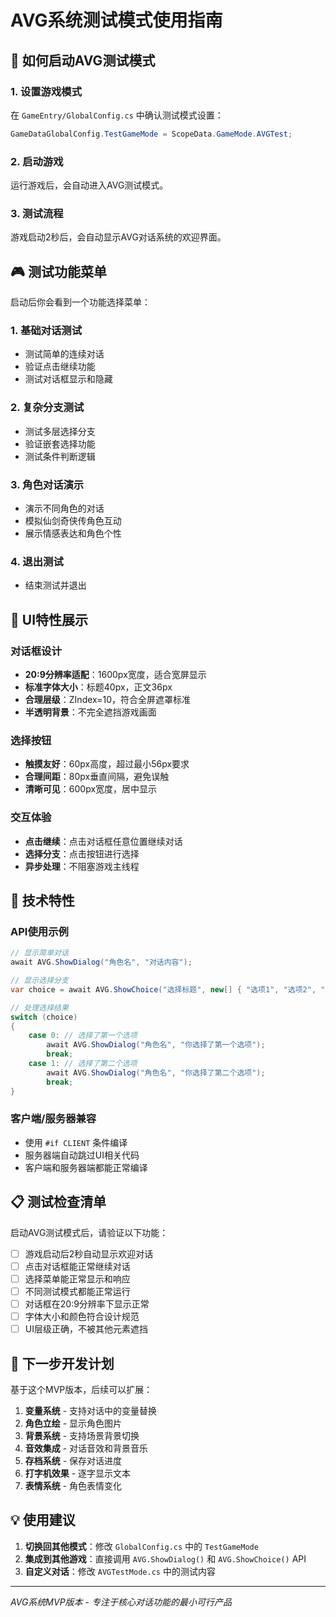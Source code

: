 # AVG系统测试模式使用指南

## 🎯 **如何启动AVG测试模式**

### 1. **设置游戏模式**
在 `GameEntry/GlobalConfig.cs` 中确认测试模式设置：
```csharp
GameDataGlobalConfig.TestGameMode = ScopeData.GameMode.AVGTest;
```

### 2. **启动游戏**
运行游戏后，会自动进入AVG测试模式。

### 3. **测试流程**
游戏启动2秒后，会自动显示AVG对话系统的欢迎界面。

## 🎮 **测试功能菜单**

启动后你会看到一个功能选择菜单：

### **1. 基础对话测试**
- 测试简单的连续对话
- 验证点击继续功能
- 测试对话框显示和隐藏

### **2. 复杂分支测试**
- 测试多层选择分支
- 验证嵌套选择功能
- 测试条件判断逻辑

### **3. 角色对话演示**
- 演示不同角色的对话
- 模拟仙剑奇侠传角色互动
- 展示情感表达和角色个性

### **4. 退出测试**
- 结束测试并退出

## 🎨 **UI特性展示**

### **对话框设计**
- **20:9分辨率适配**：1600px宽度，适合宽屏显示
- **标准字体大小**：标题40px，正文36px
- **合理层级**：ZIndex=10，符合全屏遮罩标准
- **半透明背景**：不完全遮挡游戏画面

### **选择按钮**
- **触摸友好**：60px高度，超过最小56px要求
- **合理间距**：80px垂直间隔，避免误触
- **清晰可见**：600px宽度，居中显示

### **交互体验**
- **点击继续**：点击对话框任意位置继续对话
- **选择分支**：点击按钮进行选择
- **异步处理**：不阻塞游戏主线程

## 🔧 **技术特性**

### **API使用示例**
```csharp
// 显示简单对话
await AVG.ShowDialog("角色名", "对话内容");

// 显示选择分支
var choice = await AVG.ShowChoice("选择标题", new[] { "选项1", "选项2", "选项3" });

// 处理选择结果
switch (choice)
{
    case 0: // 选择了第一个选项
        await AVG.ShowDialog("角色名", "你选择了第一个选项");
        break;
    case 1: // 选择了第二个选项
        await AVG.ShowDialog("角色名", "你选择了第二个选项");
        break;
}
```

### **客户端/服务器兼容**
- 使用 `#if CLIENT` 条件编译
- 服务器端自动跳过UI相关代码
- 客户端和服务器端都能正常编译

## 📋 **测试检查清单**

启动AVG测试模式后，请验证以下功能：

- [ ] 游戏启动后2秒自动显示欢迎对话
- [ ] 点击对话框能正常继续对话
- [ ] 选择菜单能正常显示和响应
- [ ] 不同测试模式都能正常运行
- [ ] 对话框在20:9分辨率下显示正常
- [ ] 字体大小和颜色符合设计规范
- [ ] UI层级正确，不被其他元素遮挡

## 🚀 **下一步开发计划**

基于这个MVP版本，后续可以扩展：

1. **变量系统** - 支持对话中的变量替换
2. **角色立绘** - 显示角色图片
3. **背景系统** - 支持场景背景切换
4. **音效集成** - 对话音效和背景音乐
5. **存档系统** - 保存对话进度
6. **打字机效果** - 逐字显示文本
7. **表情系统** - 角色表情变化

## 💡 **使用建议**

1. **切换回其他模式**：修改 `GlobalConfig.cs` 中的 `TestGameMode`
2. **集成到其他游戏**：直接调用 `AVG.ShowDialog()` 和 `AVG.ShowChoice()` API
3. **自定义对话**：修改 `AVGTestMode.cs` 中的测试内容

---

*AVG系统MVP版本 - 专注于核心对话功能的最小可行产品*
